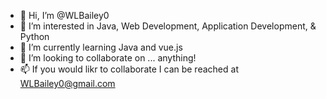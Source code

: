 - 👋 Hi, I’m @WLBailey0
- 👀 I’m interested in Java, Web Development, Application Development, & Python
- 🌱 I’m currently learning Java and vue.js
- 💞️ I’m looking to collaborate on ... anything!
- 📫 If you would likr to collaborate I can be reached at WLBailey0@gmail.com

<!---
WLBailey0/WLBailey0 is a ✨ special ✨ repository because its `README.md` (this file) appears on your GitHub profile.
You can click the Preview link to take a look at your changes.
--->
